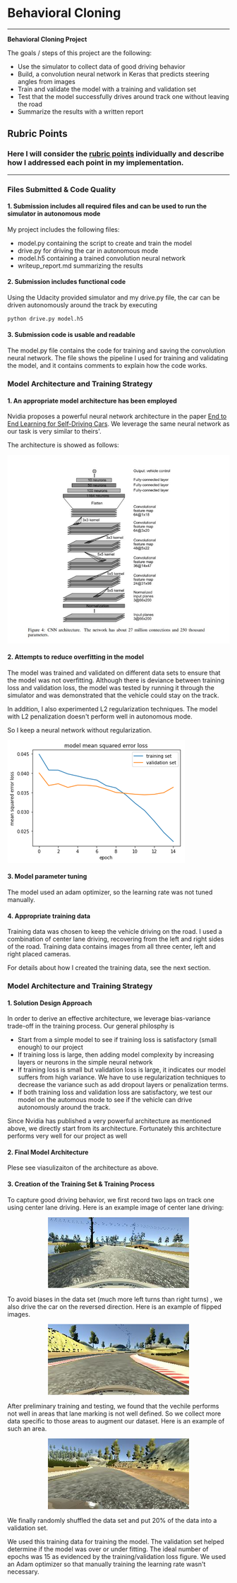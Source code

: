 # **Behavioral Cloning** 

---

**Behavioral Cloning Project**

The goals / steps of this project are the following:
* Use the simulator to collect data of good driving behavior
* Build, a convolution neural network in Keras that predicts steering angles from images
* Train and validate the model with a training and validation set
* Test that the model successfully drives around track one without leaving the road
* Summarize the results with a written report

## Rubric Points
### Here I will consider the [rubric points](https://review.udacity.com/#!/rubrics/432/view) individually and describe how I addressed each point in my implementation.  

---
### Files Submitted & Code Quality

#### 1. Submission includes all required files and can be used to run the simulator in autonomous mode

My project includes the following files:
* model.py containing the script to create and train the model
* drive.py for driving the car in autonomous mode
* model.h5 containing a trained convolution neural network 
* writeup_report.md summarizing the results

#### 2. Submission includes functional code
Using the Udacity provided simulator and my drive.py file, the car can be driven autonomously around the track by executing 
```sh
python drive.py model.h5
```

#### 3. Submission code is usable and readable

The model.py file contains the code for training and saving the convolution neural network. The file shows the pipeline I used for training and validating the model, and it contains comments to explain how the code works.

### Model Architecture and Training Strategy

#### 1. An appropriate model architecture has been employed

Nvidia proposes a powerful neural network architecture in the paper [End to End Learning for Self-Driving Cars](https://images.nvidia.com/content/tegra/automotive/images/2016/solutions/pdf/end-to-end-dl-using-px.pdf). We leverage the same neural network as our task is very similar to theirs'.

The architecture is showed as follows:

<img src = "https://github.com/wenbo5565/appliedproject_behavioralcloning/blob/master/image/cnn.JPG" height=30%>

#### 2. Attempts to reduce overfitting in the model

The model was trained and validated on different data sets to ensure that the model was not overfitting. Although there is deviance between training loss and validation loss, the model was tested by running it through the simulator and was demonstrated that the vehicle could stay on the track.

In addition, I also experimented L2 regularization techniques. The model with L2 penalization doesn't perform well in autonomous mode.

So I keep a neural network without regularization.

<img src="https://github.com/wenbo5565/appliedproject_behavioralcloning/blob/master/image/loss.png">

#### 3. Model parameter tuning

The model used an adam optimizer, so the learning rate was not tuned manually.

#### 4. Appropriate training data

Training data was chosen to keep the vehicle driving on the road. I used a combination of center lane driving, recovering from the left and right sides of the road. Training data contains images from all three center, left and right placed cameras.

For details about how I created the training data, see the next section. 

### Model Architecture and Training Strategy

#### 1. Solution Design Approach

In order to derive an effective architecture, we leverage bias-variance trade-off in the training process. Our general philosphy is

 * Start from a simple model to see if training loss is satisfactory (small enough) to our project
 * If training loss is large, then adding model complexity by increasing layers or neurons in the simple neural network
 * If training loss is small but validation loss is large, it indicates our model suffers from high variance. We have to use regularization techniques to decrease the variance such as add dropout layers or penalization terms.
 * If both training loss and validation loss are satisfactory, we test our model on the automous mode to see if the vehicle can drive autonomously around the track.

Since Nvidia has published a very powerful architecture as mentioned above, we directly start from its architecture. Fortunately this architecture performs very well for our project as well

#### 2. Final Model Architecture

Plese see viasulizaiton of the architecture as above.

#### 3. Creation of the Training Set & Training Process

To capture good driving behavior, we first record two laps on track one using center lane driving. Here is an example image of center lane driving:

<p align="center"> 
    <img src ="https://github.com/wenbo5565/appliedproject_behavioralcloning/blob/master/image/center1.jpg">
</p>

To avoid biases in the data set (much more left turns than right turns) , we also drive the car on the reversed direction. Here is an example of flipped images.

<p align="center"> 
<img src ="https://github.com/wenbo5565/appliedproject_behavioralcloning/blob/master/image/reverse.jpg">
</p>

After preliminary training and testing, we found that the vechile performs not well in areas that lane marking is not well defined. So we collect more data specific to those areas to augment our dataset. Here is an example of such an area.

<p align="center"> 
<img src ="https://github.com/wenbo5565/appliedproject_behavioralcloning/blob/master/image/unclearmarking.jpg">
</p>

We finally randomly shuffled the data set and put 20% of the data into a validation set. 

We used this training data for training the model. The validation set helped determine if the model was over or under fitting. The ideal number of epochs was 15 as evidenced by the training/validation loss figure. We used an Adam optimizer so that manually training the learning rate wasn't necessary.
